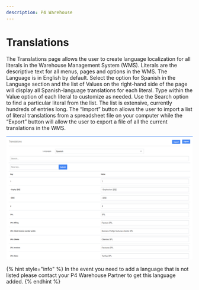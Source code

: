 ```yaml
---
description: P4 Warehouse
---
```


# Translations

The Translations page allows the user to create language localization for all literals in the Warehouse Management System (WMS). Literals are the descriptive text for all menus, pages and options in the WMS. The Language is in English by default. Select the option for Spanish in the Language section and the list of Values on the right-hand side of the page will display all Spanish-language translations for each literal. Type within the Value option of each literal to customize as needed. Use the Search option to find a particular literal from the list. The list is extensive, currently hundreds of entries long. The “Import” button allows the user to import a list of literal translations from a spreadsheet file on your computer while the “Export” button will allow the user to export a file of all the current translations in the WMS.

![](<../.gitbook/assets/image (314).png>)

{% hint style="info" %}
In the event you need to add a language that is not listed please contact your P4 Warehouse Partner to get this language added.
{% endhint %}
